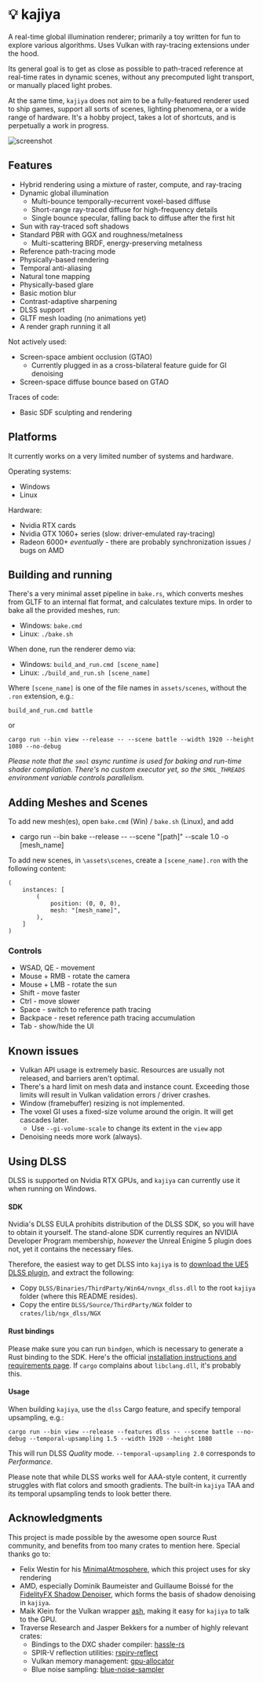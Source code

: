 # 💡 kajiya

A real-time global illumination renderer; primarily a toy written for fun to explore various algorithms. Uses Vulkan with ray-tracing extensions under the hood.

Its general goal is to get as close as possible to path-traced reference at real-time rates in dynamic scenes, without any precomputed light transport, or manually placed light probes.

At the same time, `kajiya` does not aim to be a fully-featured renderer used to ship games, support all sorts of scenes, lighting phenomena, or a wide range of hardware. It's a hobby project, takes a lot of shortcuts, and is perpetually a work in progress.

![screenshot](docs/screenshot.jpg)

## Features

* Hybrid rendering using a mixture of raster, compute, and ray-tracing
* Dynamic global illumination
    * Multi-bounce temporally-recurrent voxel-based diffuse
    * Short-range ray-traced diffuse for high-frequency details
    * Single bounce specular, falling back to diffuse after the first hit
* Sun with ray-traced soft shadows
* Standard PBR with GGX and roughness/metalness
    * Multi-scattering BRDF, energy-preserving metalness
* Reference path-tracing mode
* Physically-based rendering
* Temporal anti-aliasing
* Natural tone mapping
* Physically-based glare
* Basic motion blur
* Contrast-adaptive sharpening
* DLSS support
* GLTF mesh loading (no animations yet)
* A render graph running it all

Not actively used:

* Screen-space ambient occlusion (GTAO)
    * Currently plugged in as a cross-bilateral feature guide for GI denoising
* Screen-space diffuse bounce based on GTAO

Traces of code:

* Basic SDF sculpting and rendering

## Platforms

It currently works on a very limited number of systems and hardware.

Operating systems:
* Windows
* Linux

Hardware:
* Nvidia RTX cards
* Nvidia GTX 1060+ series (slow: driver-emulated ray-tracing)
* Radeon 6000+ _eventually_ - there are probably synchronization issues / bugs on AMD

## Building and running

There's a very minimal asset pipeline in `bake.rs`, which converts meshes from GLTF to an internal flat format, and calculates texture mips. In order to bake all the provided meshes, run:

* Windows: `bake.cmd`
* Linux: `./bake.sh`

When done, run the renderer demo via:

* Windows: `build_and_run.cmd [scene_name]`
* Linux: `./build_and_run.sh [scene_name]`

Where `[scene_name]` is one of the file names in `assets/scenes`, without the `.ron` extension, e.g.:

```
build_and_run.cmd battle
```

or

```
cargo run --bin view --release -- --scene battle --width 1920 --height 1080 --no-debug
```

_Please note that the `smol` async runtime is used for baking and run-time shader compilation. There's no custom executor yet, so the `SMOL_THREADS` environment variable controls parallelism._

## Adding Meshes and Scenes

To add new mesh(es), open `bake.cmd` (Win) / `bake.sh` (Linux), and add

* cargo run --bin bake --release -- --scene "[path]" --scale 1.0 -o [mesh_name]

To add new scenes, in `\assets\scenes`, create a `[scene_name].ron` with the following content:

```
(
    instances: [
        (
            position: (0, 0, 0),
            mesh: "[mesh_name]",
        ),
    ]
)
```

### Controls

* WSAD, QE - movement
* Mouse + RMB - rotate the camera
* Mouse + LMB - rotate the sun
* Shift - move faster
* Ctrl - move slower
* Space - switch to reference path tracing
* Backpace - reset reference path tracing accumulation
* Tab - show/hide the UI

## Known issues

* Vulkan API usage is extremely basic. Resources are usually not released, and barriers aren't optimal.
* There's a hard limit on mesh data and instance count. Exceeding those limits will result in Vulkan validation errors / driver crashes.
* Window (framebuffer) resizing is not implemented.
* The voxel GI uses a fixed-size volume around the origin. It will get cascades later.
    * Use `--gi-volume-scale` to change its extent in the `view` app
* Denoising needs more work (always).

## Using DLSS

DLSS is supported on Nvidia RTX GPUs, and `kajiya` can currently use it when running on Windows.

#### SDK

Nvidia's DLSS EULA prohibits distribution of the DLSS SDK, so you will have to obtain it yourself. The stand-alone SDK currently requires an NVIDIA Developer Program membership, _however_ the Unreal Enigine 5 plugin does not, yet it contains the necessary files.

Therefore, the easiest way to get DLSS into `kajiya` is to [download the UE5 DLSS plugin](https://developer.nvidia.com/dlss-getting-started#ue-version), and extract the following:

* Copy `DLSS/Binaries/ThirdParty/Win64/nvngx_dlss.dll` to the root `kajiya` folder (where this README resides).
* Copy the entire `DLSS/Source/ThirdParty/NGX` folder to `crates/lib/ngx_dlss/NGX`

#### Rust bindings

Please make sure you can run `bindgen`, which is necessary to generate a Rust binding to the SDK. Here's the official [installation instructions and requirements page](https://rust-lang.github.io/rust-bindgen/requirements.html). If `cargo` complains about `libclang.dll`, it's probably this.

#### Usage

When building `kajiya`, use the `dlss` Cargo feature, and specify temporal upsampling, e.g.:

```
cargo run --bin view --release --features dlss -- --scene battle --no-debug --temporal-upsampling 1.5 --width 1920 --height 1080
```

This will run DLSS _Quality_ mode. `--temporal-upsampling 2.0` corresponds to _Performance_.

Please note that while DLSS works well for AAA-style content, it currently struggles with flat colors and smooth gradients. The built-in `kajiya` TAA and its temporal upsampling tends to look better there.

## Acknowledgments

This project is made possible by the awesome open source Rust community, and benefits from too many crates to mention here. Special thanks go to:

* Felix Westin for his [MinimalAtmosphere](https://github.com/Fewes/MinimalAtmosphere), which this project uses for sky rendering
* AMD, especially Dominik Baumeister and Guillaume Boissé for the [FidelityFX Shadow Denoiser](https://gpuopen.com/fidelityfx-denoiser/), which forms the basis of shadow denoising in `kajiya`.
* Maik Klein for the Vulkan wrapper [ash](https://github.com/MaikKlein/ash), making it easy for `kajiya` to talk to the GPU.
* Traverse Research and Jasper Bekkers for a number of highly relevant crates:
  * Bindings to the DXC shader compiler: [hassle-rs](https://github.com/Traverse-Research/hassle-rs)
  * SPIR-V reflection utilities: [rspirv-reflect](https://github.com/Traverse-Research/rspirv-reflect)
  * Vulkan memory management: [gpu-allocator](https://github.com/Traverse-Research/gpu-allocator)
  * Blue noise sampling: [blue-noise-sampler](https://github.com/Jasper-Bekkers/blue-noise-sampler)
